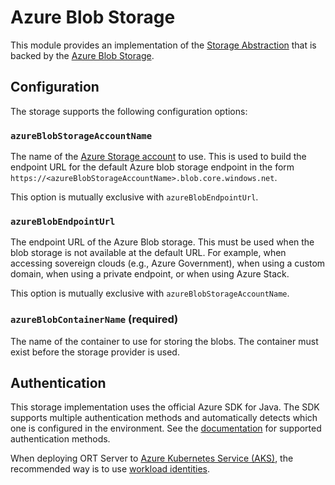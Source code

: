 # Azure Blob Storage

This module provides an implementation of the [Storage Abstraction](../README.md) that is backed by the [Azure Blob Storage](https://azure.microsoft.com/en-us/products/storage/blobs/).

## Configuration

The storage supports the following configuration options:

### `azureBlobStorageAccountName`

The name of the [Azure Storage account](https://learn.microsoft.com/en-us/azure/storage/common/storage-account-overview) to use.
This is used to build the endpoint URL for the default Azure blob storage endpoint in the form `https://<azureBlobStorageAccountName>.blob.core.windows.net`. 

This option is mutually exclusive with `azureBlobEndpointUrl`.

### `azureBlobEndpointUrl`

The endpoint URL of the Azure Blob storage.
This must be used when the blob storage is not available at the default URL.
For example, when accessing sovereign clouds (e.g., Azure Government), when using a custom domain, when using a private endpoint, or when using Azure Stack.

This option is mutually exclusive with `azureBlobStorageAccountName`.

### `azureBlobContainerName` (required)

The name of the container to use for storing the blobs.
The container must exist before the storage provider is used.

## Authentication

This storage implementation uses the official Azure SDK for Java.
The SDK supports multiple authentication methods and automatically detects which one is configured in the environment.
See the [documentation](https://learn.microsoft.com/en-us/java/api/overview/azure/identity-readme?view=azure-java-stable#credential-classes) for supported authentication methods.

When deploying ORT Server to [Azure Kubernetes Service (AKS)](https://learn.microsoft.com/en-us/azure/aks/), the recommended way is to use [workload identities](https://learn.microsoft.com/en-us/azure/aks/workload-identity-overview).
